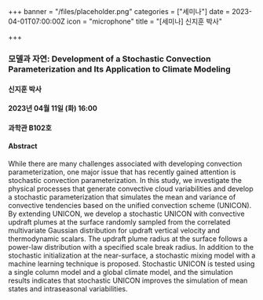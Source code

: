 +++
banner = "/files/placeholder.png"
categories = ["세미나"]
date = 2023-04-01T07:00:00Z
icon = "microphone"
title = "[세미나] 신지훈 박사"

+++
### 모델과 자연: Development of a Stochastic Convection Parameterization and Its Application to Climate Modeling

#### 신지훈 박사

#### 2023년 04월 11일 (화) 16:00

#### 과학관 B102호

#### Abstract
While there are many challenges associated with developing convection
parameterization, one major issue that has recently gained attention is stochastic
convection parameterization. In this study, we investigate the physical processes that
generate convective cloud variabilities and develop a stochastic parameterization that
simulates the mean and variance of convective tendencies based on the unified convection
scheme (UNICON). By extending UNICON, we develop a stochastic UNICON with
convective updraft plumes at the surface randomly sampled from the correlated
multivariate Gaussian distribution for updraft vertical velocity and thermodynamic scalars.
The updraft plume radius at the surface follows a power-law distribution with a specified
scale break radius. In addition to the stochastic initialization at the near-surface, a
stochastic mixing model with a machine learning technique is proposed. Stochastic
UNICON is tested using a single column model and a global climate model, and the
simulation results indicates that stochastic UNICON improves the simulation of mean states
and intraseasonal variabilities.

